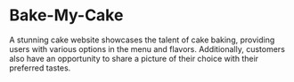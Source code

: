 # Bake-My-Cake
A stunning cake website showcases the talent of cake baking, providing users with various options in the menu and flavors. Additionally, customers also have an opportunity to share a picture of their choice with their preferred tastes. 
